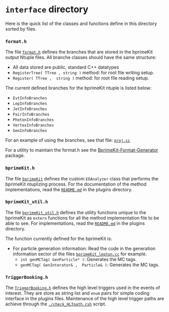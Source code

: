 # `interface` directory
Here is the quick list of the classes and functions define in this directory sorted by files.

### `format.h`
The file [`format.h`](format.h) defines the branches that are stored in the bprimeKit output Ntuple files. 
All branche classes should have the same structure:
   * All data stored are public, standard C++ datatypes 
   * `RegisterTree( TTree , string )` method: for root file writing setup. 
   * `Register( TTree ,  string )` method: for root file reading setup.

The current defined branches for the bprimeKit ntuple is listed below:
   * `EvtInfoBranches`
   * `LepInfoBranches`
   * `JetInfoBranches`
   * `PairInfoBranches`
   * `PhotonInfoBranches`
   * `VertexInfoBranches` 
   * `GenInfoBranches`

For an example of using the branches, see that file: [`proj.cc`](../test/proj.cc)

For a utility to maintain the format.h see the [BprimeKit-Format-Generator](https://github.com/enochnotsocool/BprimeKit-Format-Generator) package.

### `bprimeKit.h`
The file [`bprimeKit`](bprimeKit) defines the custom `EDAnalyzer` class that performs the bprimeKit ntuplizing process.
For the documentation of the method implementations, read the [`README.md`](../plugins/README.md) in the plugins directory.


### `bprimeKit_util.h`
The file [`bprimeKit_util.h`](./bprimeKit_util.h) defines the utility functions unique to the bprimeKit as 
`extern` functions for all the method implementation file to be able to see.
For implementations, read the [`README.md`](../plugins/README.md) in the plugins directory.

The function currently defined for the bprimeKit is:

   * For particle generation information:
   Read the code in the generation information sector of the files [`bprimeKit_lepton.cc`](plugins/bprimeKit_leptons.cc) for example.
      - `int genMCTag( GenParticle* )`: Generates the MC tags.
      - `genMCTag( GenInterator& ,  Particle& )`: Generates the MC tags.


### `TriggerBooking.h`
The [`TriggerBooking.h`](./TriggerBooking.h) defines the high level triggers used in the events of interest. 
They are store as string list and `enum` pairs for simple coding interface in the plugins files. 
Maintenance of the high level trigger paths are achieve through the [`./check_HLTpath.csh`](./check_HLTpath.csh) script.  

